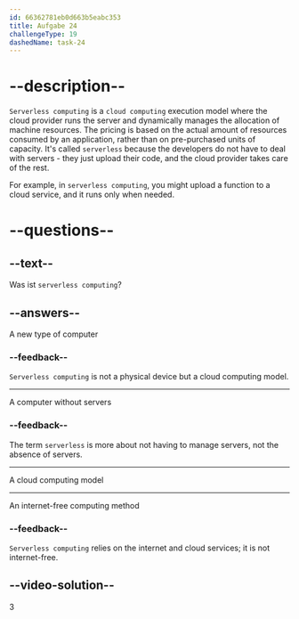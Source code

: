 ```yaml
---
id: 66362781eb0d663b5eabc353
title: Aufgabe 24
challengeType: 19
dashedName: task-24
---
```


# --description--

`Serverless computing` is a `cloud computing` execution model where the cloud provider runs the server and dynamically manages the allocation of machine resources. The pricing is based on the actual amount of resources consumed by an application, rather than on pre-purchased units of capacity. It's called `serverless` because the developers do not have to deal with servers - they just upload their code, and the cloud provider takes care of the rest.

For example, in `serverless computing`, you might upload a function to a cloud service, and it runs only when needed.

# --questions--

## --text--

Was ist `serverless computing`?

## --answers--

A new type of computer

### --feedback--

`Serverless computing` is not a physical device but a cloud computing model.

---

A computer without servers

### --feedback--

The term `serverless` is more about not having to manage servers, not the absence of servers.

---

A cloud computing model

---

An internet-free computing method

### --feedback--

`Serverless computing` relies on the internet and cloud services; it is not internet-free.

## --video-solution--

3
